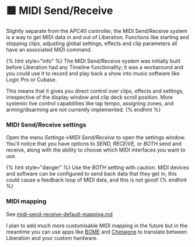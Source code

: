 # 🟦 MIDI Send/Receive

Slightly separate from the APC40 controller, the MIDI Send/Receive system is a way to get MIDI data in and out of Liberation. Functions like starting and stopping clips, adjusting global settings, effects and clip parameters all have an associated MIDI command.&#x20;

{% hint style="info" %}
The MIDI Send/Receive system was initially built before Liberation had any Timeline functionality; it was a workaround and you could use it to record and play back a show into music software like Logic Pro or Cubase.&#x20;

This means that it gives you direct control over clips, effects and settings, irrespective of the display window and clip deck scroll position. More systemic live control capabilities like tap tempo, assigning zones, and arming/disarming are not currently implemented.&#x20;
{% endhint %}

### MIDI Send/Receive settings&#x20;

Open the menu _Settings->MIDI Send/Receive_ to open the settings window. You'll notice that you have options to _SEND, RECEIVE,_ or _BOTH_ send and receive, along with the ability to choose which MIDI interfaces you want to use.&#x20;

{% hint style="danger" %}
Use the _BOTH_ setting with caution. MIDI devices and software can be configured to send back data that they get in, this could cause a feedback loop of MIDI data, and this is not good!&#x20;
{% endhint %}

### MIDI mapping

See [midi-send-receive-default-mapping.md](../reference/midi-send-receive-default-mapping.md "mention")

I plan to add much more customisable MIDI mapping in the future but in the meantime you can use apps like [BOME](https://www.bome.com/products/miditranslator) and [Chetaigne](http://benjamin.kuperberg.fr/chataigne/en) to translate between Liberation and your custom hardware.&#x20;

